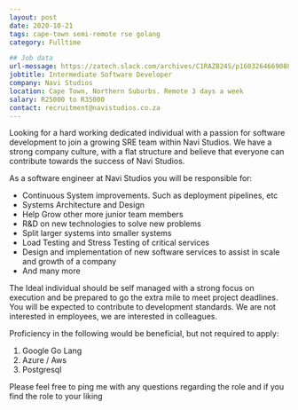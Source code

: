 ```yaml
---
layout: post
date: 2020-10-21
tags: cape-town semi-remote rse golang
category: Fulltime

## Job data
url-message: https://zatech.slack.com/archives/C1RAZB24S/p1603264669088900
jobtitle: Intermediate Software Developer
company: Navi Studios
location: Cape Town, Northern Suburbs. Remote 3 days a week
salary: R25000 to R35000
contact: recruitment@navistudios.co.za
---
```


Looking for a hard working dedicated individual with a passion for software development to join a growing SRE team within Navi Studios. We have a strong company culture, with a flat structure and believe that everyone can contribute towards the success of Navi Studios.

As a software engineer at Navi Studios you will be responsible for:

* Continuous System improvements. Such as deployment pipelines, etc
* Systems Architecture and Design
* Help Grow other more junior team members
* R&D on new technologies to solve new problems
* Split larger systems into smaller systems
* Load Testing and Stress Testing of critical services
* Design and implementation of new software services to assist in scale and growth of a company
* And many more

The Ideal individual should be self managed with a strong focus on execution and be prepared to go the extra mile to meet project deadlines. You will be expected to contribute to development standards. We are not interested in employees, we are interested in colleagues.

Proficiency in the following would be beneficial, but not required to apply:

1. Google Go Lang
2. Azure / Aws
3. Postgresql

Please feel free to ping me with any questions regarding the role and if you find the role to your liking
